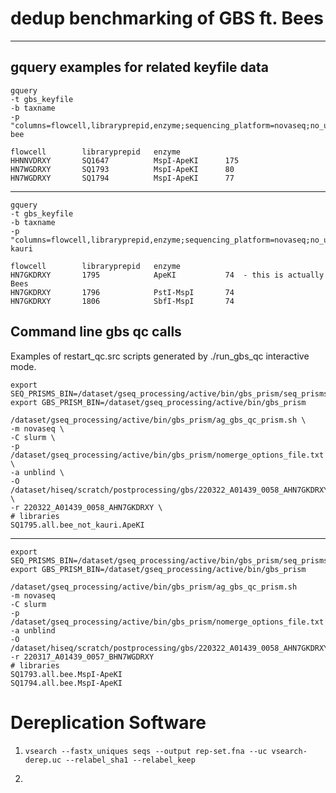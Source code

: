 # dedup benchmarking of GBS ft. Bees

---
## gquery examples for related keyfile data
```
gquery
-t gbs_keyfile
-b taxname
-p "columns=flowcell,libraryprepid,enzyme;sequencing_platform=novaseq;no_unpivot;group"
bee
```
```
flowcell        libraryprepid   enzyme
HHNNVDRXY       SQ1647          MspI-ApeKI      175
HN7WGDRXY       SQ1793          MspI-ApeKI      80
HN7WGDRXY       SQ1794          MspI-ApeKI      77
```
---
```
gquery
-t gbs_keyfile
-b taxname
-p "columns=flowcell,libraryprepid,enzyme;sequencing_platform=novaseq;no_unpivot;group"
kauri
```
```
flowcell        libraryprepid   enzyme
HN7GKDRXY       1795            ApeKI           74  - this is actually Bees
HN7GKDRXY       1796            PstI-MspI       74
HN7GKDRXY       1806            SbfI-MspI       74
```
## Command line gbs qc calls

Examples of restart_qc.src scripts generated by ./run_gbs_qc interactive mode.
```
export SEQ_PRISMS_BIN=/dataset/gseq_processing/active/bin/gbs_prism/seq_prisms
export GBS_PRISM_BIN=/dataset/gseq_processing/active/bin/gbs_prism

/dataset/gseq_processing/active/bin/gbs_prism/ag_gbs_qc_prism.sh \
-m novaseq \
-C slurm \
-p /dataset/gseq_processing/active/bin/gbs_prism/nomerge_options_file.txt \
-a unblind \
-O /dataset/hiseq/scratch/postprocessing/gbs/220322_A01439_0058_AHN7GKDRXY \
-r 220322_A01439_0058_AHN7GKDRXY \
# libraries
SQ1795.all.bee_not_kauri.ApeKI
```
---
```
export SEQ_PRISMS_BIN=/dataset/gseq_processing/active/bin/gbs_prism/seq_prisms
export GBS_PRISM_BIN=/dataset/gseq_processing/active/bin/gbs_prism

/dataset/gseq_processing/active/bin/gbs_prism/ag_gbs_qc_prism.sh 
-m novaseq 
-C slurm 
-p /dataset/gseq_processing/active/bin/gbs_prism/nomerge_options_file.txt 
-a unblind 
-O /dataset/hiseq/scratch/postprocessing/gbs/220322_A01439_0058_AHN7GKDRXY 
-r 220317_A01439_0057_BHN7WGDRXY 
# libraries
SQ1793.all.bee.MspI-ApeKI 
SQ1794.all.bee.MspI-ApeKI
```

# Dereplication Software

1. `vsearch --fastx_uniques seqs --output rep-set.fna --uc vsearch-derep.uc --relabel_sha1 --relabel_keep`

2. 
